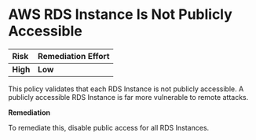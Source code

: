 # AWS RDS Instance Is Not Publicly Accessible

| Risk     | Remediation Effort |
| :------- | :----------------- |
| **High** | **Low**            |

This policy validates that each RDS Instance is not publicly accessible. A publicly accessible RDS Instance is far more vulnerable to remote attacks.

**Remediation**

To remediate this, disable public access for all RDS Instances.
